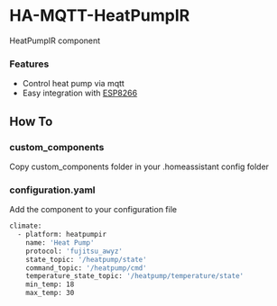 # HA-MQTT-HeatPumpIR
HeatPumpIR component

### Features
- Control heat pump via mqtt
- Easy integration with [ESP8266](https://github.com/diogos88/ESPEasy)

## How To
### custom_components
Copy custom_components folder in your .homeassistant config folder

### configuration.yaml
Add the component to your configuration file
```sh
climate:
  - platform: heatpumpir
    name: 'Heat Pump'
    protocol: 'fujitsu_awyz'
    state_topic: '/heatpump/state'
    command_topic: '/heatpump/cmd'
    temperature_state_topic: '/heatpump/temperature/state'
    min_temp: 18
    max_temp: 30
```